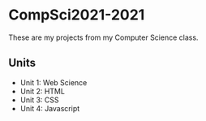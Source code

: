 # CompSci2021-2021
These are my projects from my Computer Science class.
## Units
* Unit 1: Web Science
* Unit 2: HTML
* Unit 3: CSS
* Unit 4: Javascript
